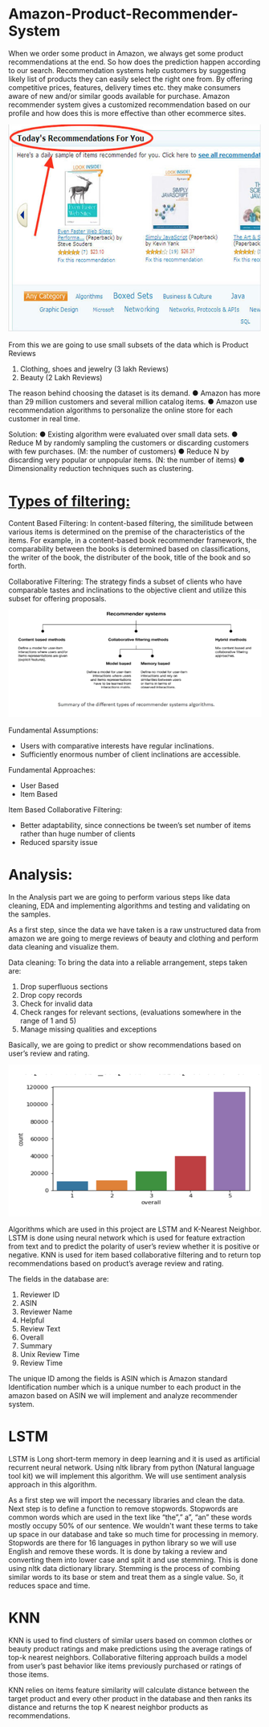 # Amazon-Product-Recommender-System

When we order some product in Amazon, we always get some product recommendations at the end. So how does the prediction happen according to our search. Recommendation systems help customers by suggesting likely list of products they can easily select the right one from. By offering competitive prices, features, delivery times etc. they make consumers aware of new and/or similar goods available for purchase.  Amazon recommender system gives a customized recommendation based on our profile and how does this is more effective than other ecommerce sites.

![](Images/Pic1.png)

From this we are going to use small subsets of the data which is Product Reviews 
1.	Clothing, shoes and jewelry (3 lakh Reviews)
2.	Beauty (2 Lakh Reviews)

The reason behind choosing the dataset is its demand.
● Amazon has more than 29 million customers and several million catalog items.
● Amazon use recommendation algorithms to personalize the online store for each customer in real time.

Solution:
● Existing algorithm were evaluated over small data sets.
● Reduce M by randomly sampling the customers or discarding customers with few purchases. (M: the number of customers)
● Reduce N by discarding very popular or unpopular items. (N: the number of items)
● Dimensionality reduction techniques such as clustering.

<h1><B><U>Types of filtering:</U></B></h1>

Content Based Filtering: In content-based filtering, the similitude between various items is determined on the premise of the characteristics of the items. For example, in a content-based book recommender framework, the comparability between the books is determined based on classifications, the writer of the book, the distributer of the book, title of the book and so forth. 

Collaborative Filtering: The strategy finds a subset of clients who have comparable tastes and inclinations to the objective client and utilize this subset for offering proposals. 

![](Images/Pic2.png)

Fundamental Assumptions: 
- Users with comparative interests have regular inclinations. 
- Sufficiently enormous number of client inclinations are accessible. 

Fundamental Approaches: 
- User Based 
- Item Based 

Item Based Collaborative Filtering:
- Better adaptability, since connections be tween’s set number of items rather than huge number of clients 
- Reduced sparsity issue 

<h1>Analysis:</h1>

In the Analysis part we are going to perform various steps like data cleaning, EDA and implementing algorithms and testing and validating on the samples.

As a first step, since the data we have taken is a raw unstructured data from amazon we are going to merge reviews of beauty and clothing and perform data cleaning and visualize them.

Data cleaning:
To bring the data into a reliable arrangement, steps taken are: 
1. Drop superfluous sections 
2. Drop copy records 
3. Check for invalid data 
4. Check ranges for relevant sections, (evaluations somewhere in the range of 1 and 5)
5. Manage missing qualities and exceptions 

Basically, we are going to predict or show recommendations based on user’s review and rating. 

![](Images/Pic3.png)

Algorithms which are used in this project are LSTM and K-Nearest Neighbor. LSTM is done using neural network which is used for feature extraction from text and to predict the polarity of user’s review whether it is positive or negative. KNN is used for item based collaborative filtering and to return top recommendations based on product’s average review and rating.

The fields in the database are:
1.	Reviewer ID
2.	ASIN
3.	Reviewer Name
4.	Helpful
5.	Review Text
6.	Overall
7.	Summary
8.	Unix Review Time
9.	Review Time

The unique ID among the fields is ASIN which is Amazon standard Identification number which is a unique number to each product in the amazon based on ASIN we will implement and analyze recommender system.

<h1>LSTM</h1>
LSTM is Long short-term memory in deep learning and it is used as artificial recurrent neural network. Using nltk library from python (Natural language tool kit) we will implement this algorithm. We will use sentiment analysis approach in this algorithm.

As a first step we will import the necessary libraries and clean the data. Next step is to define a function to remove stopwords. Stopwords are common words which are used in the text like “the”,” a”, “an” these words mostly occupy 50% of our sentence. We wouldn't want these terms to take up space in our database and take so much time for processing in memory. Stopwords are there for 16 languages in python library so we will use English and remove these words. It is done by taking a review and converting them into lower case and split it and use stemming. This is done using nltk data dictionary library. Stemming is the process of combing similar words to its base or stem and treat them as a single value. So, it reduces space and time. 

<h1>KNN</h1>

KNN is used to find clusters of similar users based on common clothes or beauty product ratings and make predictions using the average ratings of top-k nearest neighbors. Collaborative filtering approach builds a model from user’s past behavior like items previously purchased or ratings of those items.

KNN relies on items feature similarity will calculate distance between the target product and every other product in the database and then ranks its distance and returns the top K nearest neighbor products as recommendations. 

